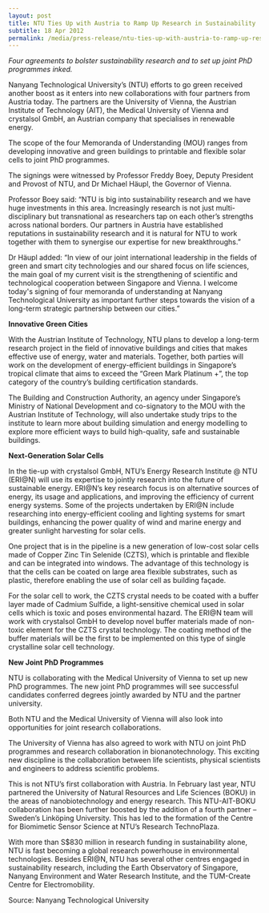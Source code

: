 ```yaml
---
layout: post
title: NTU Ties Up with Austria to Ramp Up Research in Sustainability
subtitle: 18 Apr 2012
permalink: /media/press-release/ntu-ties-up-with-austria-to-ramp-up-research-in-sustainability/
---
```

*Four agreements to bolster sustainability research and to set up joint PhD programmes inked.*

Nanyang Technological University’s (NTU) efforts to go green received another boost as it enters into new collaborations with four partners from Austria today. The partners are the University of Vienna, the Austrian Institute of Technology (AIT), the Medical University of Vienna and crystalsol GmbH, an Austrian company that specialises in renewable energy.

The scope of the four Memoranda of Understanding (MOU) ranges from developing innovative and green buildings to printable and flexible solar cells to joint PhD programmes.

The signings were witnessed by Professor Freddy Boey, Deputy President and Provost of NTU, and Dr Michael Häupl, the Governor of Vienna.

Professor Boey said: “NTU is big into sustainability research and we have huge investments in this area. Increasingly research is not just multi-disciplinary but transnational as researchers tap on each other’s strengths across national borders. Our partners in Austria have established reputations in sustainability research and it is natural for NTU to work together with them to synergise our expertise for new breakthroughs.”

Dr Häupl added: “In view of our joint international leadership in the fields of green and smart city technologies and our shared focus on life sciences, the main goal of my current visit is the strengthening of scientific and technological cooperation between Singapore and Vienna. I welcome today's signing of four memoranda of understanding at Nanyang Technological University as important further steps towards the vision of a long-term strategic partnership between our cities.”

**Innovative Green Cities**

With the Austrian Institute of Technology, NTU plans to develop a long-term research project in the field of innovative buildings and cities that makes effective use of energy, water and materials. Together, both parties will work on the development of energy-efficient buildings in Singapore’s tropical climate that aims to exceed the “Green Mark Platinum +”, the top category of the country’s building certification standards.

The Building and Construction Authority, an agency under Singapore’s Ministry of National Development and co-signatory to the MOU with the Austrian Institute of Technology, will also undertake study trips to the institute to learn more about building simulation and energy modelling to explore more efficient ways to build high-quality, safe and sustainable buildings.

**Next-Generation Solar Cells**

In the tie-up with crystalsol GmbH, NTU’s Energy Research Institute @ NTU (ERI@N) will use its expertise to jointly research into the future of sustainable energy. ERI@N’s key research focus is on alternative sources of energy, its usage and applications, and improving the efficiency of current energy systems. Some of the projects undertaken by ERI@N include researching into energy-efficient cooling and lighting systems for smart buildings, enhancing the power quality of wind and marine energy and greater sunlight harvesting for solar cells.

One project that is in the pipeline is a new generation of low-cost solar cells made of Copper Zinc Tin Selenide (CZTS), which is printable and flexible and can be integrated into windows. The advantage of this technology is that the cells can be coated on large area flexible substrates, such as plastic, therefore enabling the use of solar cell as building façade.

For the solar cell to work, the CZTS crystal needs to be coated with a buffer layer made of Cadmium Sulfide, a light-sensitive chemical used in solar cells which is toxic and poses environmental hazard. The ERI@N team will work with crystalsol GmbH to develop novel buffer materials made of non-toxic element for the CZTS crystal technology. The coating method of the buffer materials will be the first to be implemented on this type of single crystalline solar cell technology.

**New Joint PhD Programmes**

NTU is collaborating with the Medical University of Vienna to set up new PhD programmes. The new joint PhD programmes will see successful candidates conferred degrees jointly awarded by NTU and the partner university.

Both NTU and the Medical University of Vienna will also look into opportunities for joint research collaborations.

The University of Vienna has also agreed to work with NTU on joint PhD programmes and research collaboration in bionanotechnology. This exciting new discipline is the collaboration between life scientists, physical scientists and engineers to address scientific problems.

This is not NTU’s first collaboration with Austria. In February last year, NTU partnered the University of Natural Resources and Life Sciences (BOKU) in the areas of nanobiotechnology and energy research. This NTU-AIT-BOKU collaboration has been further boosted by the addition of a fourth partner – Sweden’s Linköping University. This has led to the formation of the Centre for Biomimetic Sensor Science at NTU’s Research TechnoPlaza.

With more than S$830 million in research funding in sustainability alone, NTU is fast becoming a global research powerhouse in environmental technologies. Besides ERI@N, NTU has several other centres engaged in sustainability research, including the Earth Observatory of Singapore, Nanyang Environment and Water Research Institute, and the TUM-Create Centre for Electromobility.

Source: Nanyang Technological University